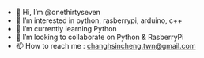 - 👋 Hi, I’m @onethirtyseven
- 👀 I’m interested in python, rasberrypi, arduino, c++
- 🌱 I’m currently learning Python
- 💞️ I’m looking to collaborate on Python & RasberryPi
- 📫 How to reach me : changhsincheng.twn@gmail.com

<!---
onethirtyseven/onethirtyseven is a ✨ special ✨ repository because its `README.md` (this file) appears on your GitHub profile.
You can click the Preview link to take a look at your changes.
--->
